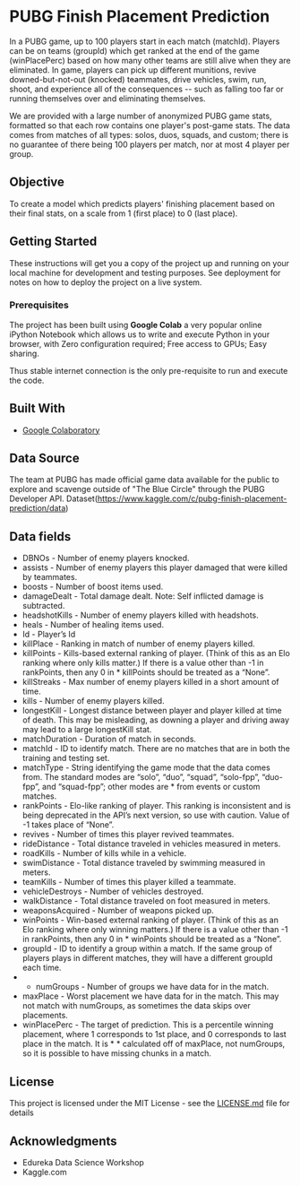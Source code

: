 # PUBG Finish Placement Prediction

In a PUBG game, up to 100 players start in each match (matchId). Players can be on teams (groupId) which get ranked at the end of the game (winPlacePerc) based on how many other teams are still alive when they are eliminated. In game, players can pick up different munitions, revive downed-but-not-out (knocked) teammates, drive vehicles, swim, run, shoot, and experience all of the consequences -- such as falling too far or running themselves over and eliminating themselves.

We are provided with a large number of anonymized PUBG game stats, formatted so that each row contains one player's post-game stats. The data comes from matches of all types: solos, duos, squads, and custom; there is no guarantee of there being 100 players per match, nor at most 4 player per group.

## Objective
To create a model which predicts players' finishing placement based on their final stats, on a scale from 1 (first place) to 0 (last place).

## Getting Started

These instructions will get you a copy of the project up and running on your local machine for development and testing purposes. See deployment for notes on how to deploy the project on a live system.

### Prerequisites 
The project has been built using **Google Colab** a very popular online iPython Notebook which allows us to write and execute Python in your browser, with Zero configuration required; Free access to GPUs; Easy sharing.

Thus stable internet connection is the only pre-requisite to run and execute the code.

## Built With

* [Google Colaboratory](https://colab.research.google.com/)

## Data Source
The team at PUBG has made official game data available for the public to explore and scavenge outside of "The Blue Circle" through the PUBG Developer API.
Dataset(https://www.kaggle.com/c/pubg-finish-placement-prediction/data)

## Data fields

* DBNOs - Number of enemy players knocked.
* assists - Number of enemy players this player damaged that were killed by teammates.
* boosts - Number of boost items used.
* damageDealt - Total damage dealt. Note: Self inflicted damage is subtracted.
* headshotKills - Number of enemy players killed with headshots.
* heals - Number of healing items used.
* Id - Player’s Id
* killPlace - Ranking in match of number of enemy players killed.
* killPoints - Kills-based external ranking of player. (Think of this as an Elo ranking where only kills matter.) If there is a value other than -1 in rankPoints, then any 0 in * killPoints should be treated as a “None”.
* killStreaks - Max number of enemy players killed in a short amount of time.
* kills - Number of enemy players killed.
* longestKill - Longest distance between player and player killed at time of death. This may be misleading, as downing a player and driving away may lead to a large longestKill stat.
* matchDuration - Duration of match in seconds.
* matchId - ID to identify match. There are no matches that are in both the training and testing set.
* matchType - String identifying the game mode that the data comes from. The standard modes are “solo”, “duo”, “squad”, “solo-fpp”, “duo-fpp”, and “squad-fpp”; other modes are * from events or custom matches.
* rankPoints - Elo-like ranking of player. This ranking is inconsistent and is being deprecated in the API’s next version, so use with caution. Value of -1 takes place of “None”.
* revives - Number of times this player revived teammates.
* rideDistance - Total distance traveled in vehicles measured in meters.
* roadKills - Number of kills while in a vehicle.
* swimDistance - Total distance traveled by swimming measured in meters.
* teamKills - Number of times this player killed a teammate.
* vehicleDestroys - Number of vehicles destroyed.
* walkDistance - Total distance traveled on foot measured in meters.
* weaponsAcquired - Number of weapons picked up.
* winPoints - Win-based external ranking of player. (Think of this as an Elo ranking where only winning matters.) If there is a value other than -1 in rankPoints, then any 0 in * winPoints should be treated as a “None”.
* groupId - ID to identify a group within a match. If the same group of players plays in different matches, they will have a different groupId each time.
* * numGroups - Number of groups we have data for in the match.
* maxPlace - Worst placement we have data for in the match. This may not match with numGroups, as sometimes the data skips over placements.
* winPlacePerc - The target of prediction. This is a percentile winning placement, where 1 corresponds to 1st place, and 0 corresponds to last place in the match. It is * * calculated off of maxPlace, not numGroups, so it is possible to have missing chunks in a match.



## License

This project is licensed under the MIT License - see the [LICENSE.md](LICENSE.md) file for details

## Acknowledgments

* Edureka Data Science Workshop
* Kaggle.com


